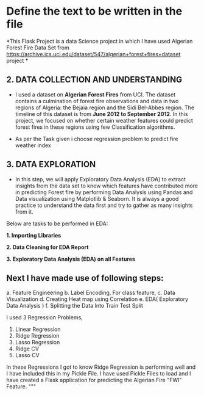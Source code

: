 # Define the text to be written in the file

*This Flask Project is a data Science project in which I have used Algerian Forest Fire Data Set from https://archive.ics.uci.edu/dataset/547/algerian+forest+fires+dataset project *

## 2. DATA COLLECTION AND UNDERSTANDING

* I used a dataset on **Algerian Forest Fires** from UCI. The dataset contains a culmination of forest fire observations and data in two regions of Algeria: the Bejaia region and the Sidi Bel-Abbes region. The timeline of this dataset is from **June 2012 to September 2012**. In this project, we focused on whether certain weather features could predict forest fires in these regions using few Classification algorithms.


* As per the Task given i choose regression problem to predict fire weather index

## 3. DATA EXPLORATION

* In this step, we will apply Exploratory Data Analysis (EDA) to extract insights from the data set to know which features have contributed more in predicting Forest fire by performing Data Analysis using Pandas and Data visualization using Matplotlib & Seaborn. It is always a good practice to understand the data first and try to gather as many insights from it.


Below are tasks to be performed in EDA:

**1. Importing Libraries**


**2. Data Cleaning for EDA Report**

**3. Exploratory Data Analysis (EDA) on all Features**


## Next I have made use of following steps:

a. Feature Engineering
b. Label Encoding, For class feature,
c. Data Visualization
d. Creating Heat map using Correlation
e. EDA( Exploratory Data Analysis )
f. Splitting  the Data Into Train Test Split

I used 3 Regression Problems,

1. Linear Regression 
2. Ridge Regression
3. Lasso Regression
4. Ridge CV 
5. Lasso CV

In these Regressions I got to know Ridge Regression is performing well and I have included this in my Pickle File.
I have used Pickle Files to load and I have created a Flask application for  predicting the Algerian Fire "FWI" Feature.
"""


